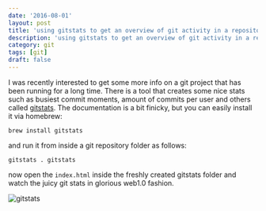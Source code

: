 ```yaml
---
date: '2016-08-01'
layout: post
title: 'using gitstats to get an overview of git activity in a repository'
description: 'using gitstats to get an overview of git activity in a repository'
category: git
tags: [git]
draft: false
---
```


I was recently interested to get some more info on a git project that has been running for a long time. There is a tool that creates some nice stats such as busiest commit moments, amount of commits per user and others called [gitstats](http://gitstats.sourceforge.net/). The documentation is a bit finicky, but you can easily install it via homebrew:

`brew install gitstats`

and run it from inside a git repository folder as follows:

`gitstats . gitstats`

now open the `index.html` inside the freshly created gitstats folder and watch the juicy git stats in glorious web1.0 fashion.

![gitstats](http://softwarepassion.s3.amazonaws.com/wp-content/uploads/gitstats_authors.png)
